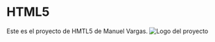 # HTML5
Este es el proyecto de HMTL5 de Manuel Vargas.
![Logo del proyecto]([https://github.com/usuario/repositorio/ruta/a/tu/imagen.png](https://encrypted-tbn0.gstatic.com/images?q=tbn:ANd9GcQEc9A_S6BPxCDRp5WjMFEfXrpCu1ya2OO-Lw&s))
